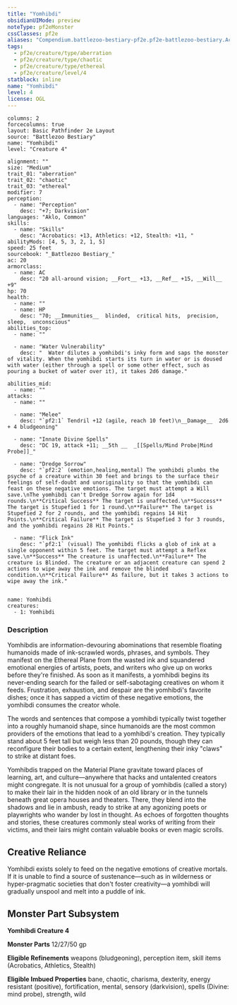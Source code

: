 ```yaml
---
title: "Yomhibdi"
obsidianUIMode: preview
noteType: pf2eMonster
cssClasses: pf2e
aliases: "Compendium.battlezoo-bestiary-pf2e.pf2e-battlezoo-bestiary.Actor.AXysDBHGcCKSvPbV" 
tags:
  - pf2e/creature/type/aberration
  - pf2e/creature/type/chaotic
  - pf2e/creature/type/ethereal
  - pf2e/creature/level/4
statblock: inline
name: "Yomhibdi"
level: 4
license: OGL
---
```


```statblock
columns: 2
forcecolumns: true
layout: Basic Pathfinder 2e Layout
source: "Battlezoo Bestiary"
name: "Yomhibdi"
level: "Creature 4"

alignment: ""
size: "Medium"
trait_01: "aberration"
trait_02: "chaotic"
trait_03: "ethereal"
modifier: 7
perception:
  - name: "Perception"
    desc: "+7; Darkvision"
languages: "Aklo, Common"
skills:
  - name: "Skills"
    desc: "Acrobatics: +13, Athletics: +12, Stealth: +11, "
abilityMods: [4, 5, 3, 2, 1, 5]
speed: 25 feet
sourcebook: "_Battlezoo Bestiary_"
ac: 20
armorclass:
  - name: AC
    desc: "20 all-around vision; __Fort__ +13, __Ref__ +15, __Will__ +9"
hp: 70
health:
  - name: ""
  - name: HP
    desc: "70; __Immunities__  blinded,  critical hits,  precision,  sleep,  unconscious"
abilities_top:
  - name: ""

  - name: "Water Vulnerability"
    desc: "  Water dilutes a yomhibdi's inky form and saps the monster of vitality. When the yomhibdi starts its turn in water or is doused with water (either through a spell or some other effect, such as pouring a bucket of water over it), it takes 2d6 damage."

abilities_mid:
  - name: ""
attacks:
  - name: ""

  - name: "Melee"
    desc: "`pf2:1` Tendril +12 (agile, reach 10 feet)\n__Damage__  2d6 + 4 bludgeoning"

  - name: "Innate Divine Spells"
    desc: "DC 19, attack +11; __5th __  _[[Spells/Mind Probe|Mind Probe]]_"

  - name: "Dredge Sorrow"
    desc: "`pf2:2` (emotion,healing,mental) The yomhibdi plumbs the psyche of a creature within 30 feet and brings to the surface their feelings of self-doubt and unoriginality so that the yomhibdi can feast on these negative emotions. The target must attempt a Will save.\nThe yomhibdi can't Dredge Sorrow again for 1d4 rounds.\n**Critical Success** The target is unaffected.\n**Success** The target is Stupefied 1 for 1 round.\n**Failure** The target is Stupefied 2 for 2 rounds, and the yomhibdi regains 14 Hit Points.\n**Critical Failure** The target is Stupefied 3 for 3 rounds, and the yomhibdi regains 28 Hit Points."

  - name: "Flick Ink"
    desc: "`pf2:1` (visual) The yomhibdi flicks a glob of ink at a single opponent within 5 feet. The target must attempt a Reflex save.\n**Success** The creature is unaffected.\n**Failure** The creature is Blinded. The creature or an adjacent creature can spend 2 actions to wipe away the ink and remove the blinded condition.\n**Critical Failure** As failure, but it takes 3 actions to wipe away the ink."
 
```

```encounter-table
name: Yomhibdi
creatures:
  - 1: Yomhibdi
```


### Description
Yomhibdis are information-devouring abominations that resemble floating humanoids made of ink-scrawled words, phrases, and symbols. They manifest on the Ethereal Plane from the wasted ink and squandered emotional energies of artists, poets, and writers who give up on works before they're finished. As soon as it manifests, a yomhibdi begins its never-ending search for the failed or self-sabotaging creatives on whom it feeds. Frustration, exhaustion, and despair are the yomhibdi's favorite dishes; once it has sapped a victim of these negative emotions, the yomhibdi consumes the creator whole.

The words and sentences that compose a yomhibdi typically twist together into a roughly humanoid shape, since humanoids are the most common providers of the emotions that lead to a yomhibdi's creation. They typically stand about 5 feet tall but weigh less than 20 pounds, though they can reconfigure their bodies to a certain extent, lengthening their inky "claws" to strike at distant foes.

Yomhibdis trapped on the Material Plane gravitate toward places of learning, art, and culture—anywhere that hacks and untalented creators might congregate. It is not unusual for a group of yomhibdis (called a story) to make their lair in the hidden nook of an old library or in the tunnels beneath great opera houses and theaters. There, they blend into the shadows and lie in ambush, ready to strike at any agonizing poets or playwrights who wander by lost in thought. As echoes of forgotten thoughts and stories, these creatures commonly steal works of writing from their victims, and their lairs might contain valuable books or even magic scrolls.

## Creative Reliance

Yomhibdi exists solely to feed on the negative emotions of creative mortals. If it is unable to find a source of sustenance—such as in wilderness or hyper-pragmatic societies that don't foster creativity—a yomhibdi will gradually unspool and melt into a puddle of ink.

## Monster Part Subsystem

**Yomhibdi Creature 4**

**Monster Parts** 12/27/50 gp

**Eligible Refinements** weapons (bludgeoning), perception item, skill items (Acrobatics, Athletics, Stealth)

**Eligible Imbued Properties** bane, chaotic, charisma, dexterity, energy resistant (positive), fortification, mental, sensory (darkvision), spells (Divine: mind probe), strength, wild
